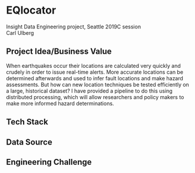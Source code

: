 # EQlocator
Insight Data Engineering project, Seattle 2019C session  
Carl Ulberg  

## Project Idea/Business Value
When earthquakes occur their locations are calculated very quickly and crudely in order to issue real-time alerts. More accurate locations can be determined afterwards and used to infer fault locations and make hazard assessments. But how can new location techniques be tested efficiently on a large, historical dataset? I have provided a pipeline to do this using distributed processing, which will allow researchers and policy makers to make more informed hazard determinations.

## Tech Stack


## Data Source


## Engineering Challenge  

